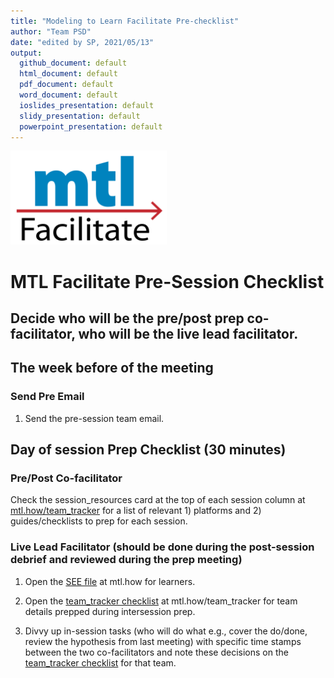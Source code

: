 ```yaml
---
title: "Modeling to Learn Facilitate Pre-checklist"
author: "Team PSD"
date: "edited by SP, 2021/05/13"
output: 
  github_document: default
  html_document: default
  pdf_document: default
  word_document: default
  ioslides_presentation: default
  slidy_presentation: default
  powerpoint_presentation: default
---
```


<img src = "https://raw.githubusercontent.com/lzim/teampsd/master/resources/logos/mtl_facilitate_sq_sm.png"
     height = "150" width = "250">  

# MTL Facilitate Pre-Session Checklist

## Decide who will be the pre/post prep co-facilitator, who will be the live lead facilitator.

## The week before of the meeting 
### Send Pre Email
1. Send the pre-session team email.

## Day of session Prep Checklist (30 minutes)  
### Pre/Post Co-facilitator
Check the session_resources card at the top of each session column at [mtl.how/team_tracker](mtl.how/team_tracker) for a list of relevant 1) platforms and 2) guides/checklists to prep for each session.

### Live Lead Facilitator (should be done during the post-session debrief and reviewed during the prep meeting)
1. Open the [SEE file](https://mtl.how) at mtl.how for learners.

2. Open the [team_tracker checklist](https://mtl.how/team_tracker) at mtl.how/team_tracker for team details prepped during intersession prep.

3. Divvy up in-session tasks (who will do what e.g., cover the do/done, review the hypothesis from last meeting) with specific time stamps between the two co-facilitators and note these decisions on the [team_tracker checklist](https://mtl.how/team_tracker) for that team.
